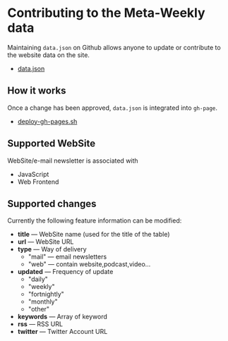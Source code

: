 # Contributing to the Meta-Weekly data

Maintaining ``data.json`` on Github allows anyone to update or contribute to the website data on the site.

* [data.json](https://github.com/azu/Meta-Weekly/blob/master/data.json "data.json")

## How it works

Once a change has been approved, ``data.json`` is integrated into ``gh-page``.

* [deploy-gh-pages.sh](https://github.com/azu/Meta-Weekly/blob/master/script/deploy-gh-pages.sh "deploy-gh-pages.sh")

## Supported WebSite

WebSite/e-mail newsletter is associated with 

* JavaScript
* Web Frontend

## Supported changes

Currently the following feature information can be modified:

* **title** — WebSite name (used for the title of the table)
* **url** — WebSite URL
* **type** — Way of delivery
	* "mail" — email newsletters
	* "web" — contain website,podcast,video...
* **updated** — Frequency of update
    * "daily"
    * "weekly"
    * "fortnightly"
    * "monthly"
    * "other"
* **keywords** — Array of keyword
* **rss** — RSS URL
* **twitter** — Twitter Account URL
